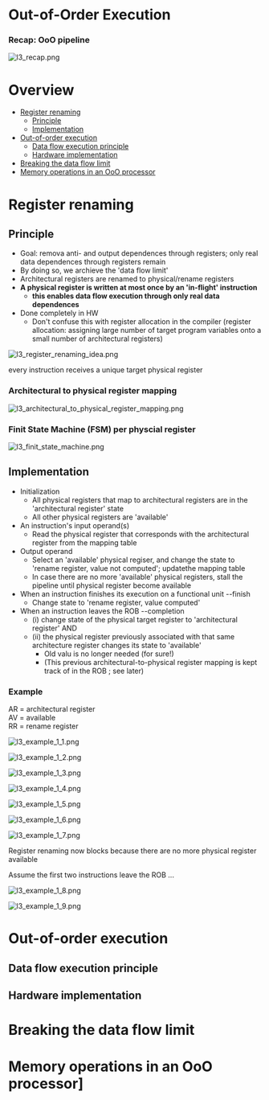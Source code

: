 # Out-of-Order Execution

### Recap: OoO pipeline

![l3_recap.png](l3_recap.png)

# Overview
- [Register renaming](#register-renaming)
  - [Principle](#principle)
  - [Implementation](#implementation)
- [Out-of-order execution](#out-of-order-execution)
  - [Data flow execution principle](#data-flow-execution-principle)
  - [Hardware implementation](#hardware-implementation)
- [Breaking the data flow limit](#breaking-the-data-flow-limit)
- [Memory operations in an OoO processor](#memory-operations-in-an-ooo-processor)

# Register renaming
## Principle
- Goal: remova anti- and output dependences through registers; only real data dependences through registers remain
- By doing so, we archieve the 'data flow limit'
- Architectural registers are renamed to physical/rename registers
- **A physical register is written at most once by an 'in-flight' instruction**
  - **this enables data flow execution through only real data dependences**
- Done completely in HW
  - Don't confuse this with register allocation in the compiler (register allocation: assigning large number of target program variables onto a small number of architectural registers)

![l3_register_renaming_idea.png](l3_register_renaming_idea.png)

every instruction receives a unique target physical register

### Architectural to physical register mapping

![l3_architectural_to_physical_register_mapping.png](l3_architectural_to_physical_register_mapping.png)

### Finit State Machine (FSM) per physcial register

![l3_finit_state_machine.png](l3_finit_state_machine.png)

## Implementation

- Initialization
  - All physical registers that map to architectural registers are in the 'architectural register' state
  - All other physical registers are 'available'
- An instruction's input operand(s)
  - Read the physical register that corresponds with the architectural register from the mapping table
- Output operand
  - Select an 'available' physical regiser, and change the state to 'rename register, value not computed'; updatethe mapping table
  - In case there are no more 'available' physical registers, stall the pipeline until physical register become available
- When an instruction finishes its execution on a functional unit --finish
  - Change state to 'rename register, value computed'
- When an instruction leaves the ROB --completion
  - (i) change state of the physical target register to 'architectural register' AND
  - (ii) the physical register previously associated with that same architecture register changes its state to 'available'
    - Old valu is no longer needed (for sure!)
    - (This previous architectural-to-physical register mapping is kept track of in the ROB ; see later)

### Example
AR = architectural register \
AV = available \
RR = rename register

![l3_example_1_1.png](l3_example_1_1.png)

![l3_example_1_2.png](l3_example_1_2.png)

![l3_example_1_3.png](l3_example_1_3.png)

![l3_example_1_4.png](l3_example_1_4.png)

![l3_example_1_5.png](l3_example_1_5.png)

![l3_example_1_6.png](l3_example_1_6.png)

![l3_example_1_7.png](l3_example_1_7.png)

Register renaming now blocks because there are no more physical register available

Assume the first two instructions leave the ROB ...

![l3_example_1_8.png](l3_example_1_8.png)

![l3_example_1_9.png](l3_example_1_9.png)




# Out-of-order execution
## Data flow execution principle
## Hardware implementation

# Breaking the data flow limit

# Memory operations in an OoO processor]
